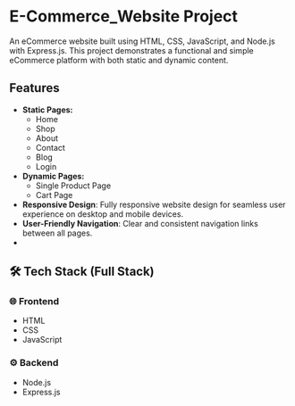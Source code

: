 # E-Commerce_Website Project  

An eCommerce website built using HTML, CSS, JavaScript, and Node.js with Express.js. This project demonstrates a functional and simple eCommerce platform with both static and dynamic content.  

## Features  
- **Static Pages:**  
  - Home  
  - Shop  
  - About  
  - Contact  
  - Blog  
  - Login  
- **Dynamic Pages:**  
  - Single Product Page  
  - Cart Page  
- **Responsive Design**: Fully responsive website design for seamless user experience on desktop and mobile devices.  
- **User-Friendly Navigation**: Clear and consistent navigation links between all pages.
- 
## 🛠️ Tech Stack (Full Stack)

### 🌐 Frontend
- HTML  
- CSS  
- JavaScript  

### ⚙️ Backend
- Node.js  
- Express.js
